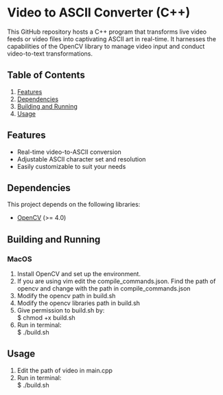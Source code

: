 # Video to ASCII Converter (C++)

This GitHub repository hosts a C++ program that transforms live video feeds or video files into captivating ASCII art in real-time. It harnesses the capabilities of the OpenCV library to manage video input and conduct video-to-text transformations.

## Table of Contents

1. [Features](#features)
2. [Dependencies](#dependencies)
3. [Building and Running](#building-and-running)
4. [Usage](#usage)

## Features

- Real-time video-to-ASCII conversion
- Adjustable ASCII character set and resolution
- Easily customizable to suit your needs

## Dependencies

This project depends on the following libraries:

- [OpenCV](https://opencv.org/) (>= 4.0)

## Building and Running

### MacOS

1. Install OpenCV and set up the environment.
2. If you are using vim edit the compile_commands.json. Find the path of opencv and change with the path in compile_commands.json 
3. Modify the opencv path in build.sh
4. Modify the opencv libraries path in build.sh
5. Give permission to build.sh by:<br />
      $ chmod +x build.sh
6. Run in terminal:<br />
      $ ./build.sh

## Usage

1. Edit the path of video in main.cpp
2. Run in terminal: <br />
      $ ./build.sh
